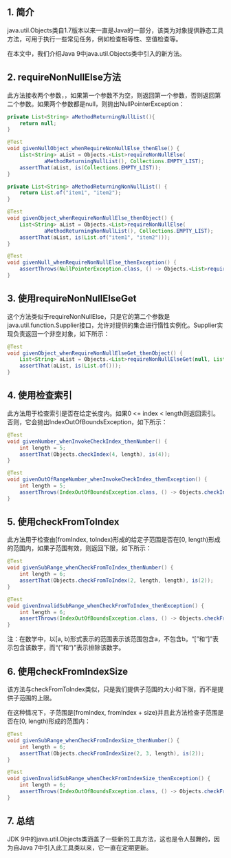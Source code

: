 ## 1. 简介

java.util.Objects类自1.7版本以来一直是Java的一部分，该类为对象提供静态工具方法，可用于执行一些常见任务，例如检查相等性、空值检查等。

在本文中，我们介绍Java 9中java.util.Objects类中引入的新方法。

## 2. requireNonNullElse方法

此方法接收两个参数，，如果第一个参数不为空，则返回第一个参数，否则返回第二个参数。如果两个参数都是null，则抛出NullPointerException：

```java
private List<String> aMethodReturningNullList(){
    return null;
}
```

```java
@Test
void givenNullObject_whenRequireNonNullElse_thenElse() {
	List<String> aList = Objects.<List>requireNonNullElse(
			aMethodReturningNullList(), Collections.EMPTY_LIST);
	assertThat(aList, is(Collections.EMPTY_LIST));
}

private List<String> aMethodReturningNonNullList() {
	return List.of("item1", "item2");
}

@Test
void givenObject_whenRequireNonNullElse_thenObject() {
	List<String> aList = Objects.<List>requireNonNullElse(
			aMethodReturningNonNullList(), Collections.EMPTY_LIST);
	assertThat(aList, is(List.of("item1", "item2")));
}

@Test
void givenNull_whenRequireNonNullElse_thenException() {
	assertThrows(NullPointerException.class, () -> Objects.<List>requireNonNullElse(null, null));
}
```

## 3. 使用requireNonNullElseGet

这个方法类似于requireNonNullElse，只是它的第二个参数是java.util.function.Supplier接口，允许对提供的集合进行惰性实例化。Supplier实现负责返回一个非空对象，如下所示：

```java
@Test
void givenObject_whenRequireNonNullElseGet_thenObject() {
	List<String> aList = Objects.<List>requireNonNullElseGet(null, List::of);
	assertThat(aList, is(List.of()));
}
```

## 4. 使用检查索引

此方法用于检查索引是否在给定长度内。如果0 <= index < length则返回索引。否则，它会抛出IndexOutOfBoundsException，如下所示：

```java
@Test
void givenNumber_whenInvokeCheckIndex_thenNumber() {
	int length = 5;
	assertThat(Objects.checkIndex(4, length), is(4));
}

@Test
void givenOutOfRangeNumber_whenInvokeCheckIndex_thenException() {
	int length = 5;
	assertThrows(IndexOutOfBoundsException.class, () -> Objects.checkIndex(5, length));
}
```

## 5. 使用checkFromToIndex

此方法用于检查由[fromIndex, toIndex)形成的给定子范围是否在[0, length)形成的范围内，如果子范围有效，则返回下限，如下所示：

```java
@Test
void givenSubRange_whenCheckFromToIndex_thenNumber() {
	int length = 6;
	assertThat(Objects.checkFromToIndex(2, length, length), is(2));
}

@Test
void givenInvalidSubRange_whenCheckFromToIndex_thenException() {
	int length = 6;
	assertThrows(IndexOutOfBoundsException.class, () -> Objects.checkFromToIndex(2, 7, length));
}
```

注：在数学中，以[a, b)形式表示的范围表示该范围包含a，不包含b。“[”和“]”表示包含该数字，而“(”和“)”表示排除该数字。

## 6. 使用checkFromIndexSize

该方法与checkFromToIndex类似，只是我们提供子范围的大小和下限，而不是提供子范围的上限。

在这种情况下，子范围是[fromIndex, fromIndex + size)并且此方法检查子范围是否在[0, length)形成的范围内：

```java
@Test
void givenSubRange_whenCheckFromIndexSize_thenNumber() {
	int length = 6;
	assertThat(Objects.checkFromIndexSize(2, 3, length), is(2));
}

@Test
void givenInvalidSubRange_whenCheckFromIndexSize_thenException() {
	int length = 6;
	assertThrows(IndexOutOfBoundsException.class, () -> Objects.checkFromIndexSize(2, 6, length));
}
```

## 7. 总结

JDK 9中的java.util.Objects类涵盖了一些新的工具方法，这也是令人鼓舞的，因为自Java 7中引入此工具类以来，它一直在定期更新。